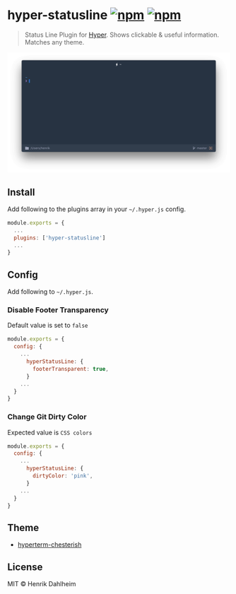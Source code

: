 # hyper-statusline [![npm](https://img.shields.io/npm/v/hyper-statusline.svg?maxAge=86400?style=flat-square)](https://www.npmjs.com/package/hyper-statusline) [![npm](https://img.shields.io/npm/dt/hyper-statusline.svg?maxAge=86400?style=flat-square)](https://www.npmjs.com/package/hyper-statusline)

> Status Line Plugin for [Hyper](https://hyper.is). Shows clickable & useful information. Matches any theme.

![](screen.png)


## Install

Add following to the plugins array in your `~/.hyper.js` config.

```javascript
module.exports = {
  ...
  plugins: ['hyper-statusline']
  ...
}
```


## Config

Add following to `~/.hyper.js`.

### Disable Footer Transparency
Default value is set to `false`

```javascript
module.exports = {
  config: {
    ...
      hyperStatusLine: {
        footerTransparent: true,
      }
    ...
  }
}
```

### Change Git Dirty Color
Expected value is `CSS colors`

```javascript
module.exports = {
  config: {
    ...
      hyperStatusLine: {
        dirtyColor: 'pink',
      }
    ...
  }
}
```


## Theme

* [hyperterm-chesterish](https://github.com/henrikdahl/hyperterm-chesterish)


## License

MIT © Henrik Dahlheim
